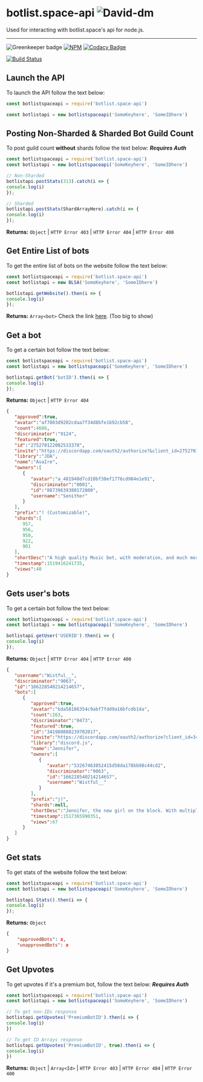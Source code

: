 # botlist.space-api    ![David-dm](https://david-dm.org/Wist9063/botlist.space-api.svg)
Used for interacting with botlist.space's api for node.js. 
***
![Greenkeeper badge](https://badges.greenkeeper.io/Wist9063/botlist.space-api.svg)     [![NPM](https://nodei.co/npm/botlist.space-api.png)](https://nodei.co/npm/botlist.space-api/)
[![Codacy Badge](https://api.codacy.com/project/badge/Grade/a8e83487b2a349aba7501bfc156060ea)](https://www.codacy.com/app/Wist9063/botlist.space-api?utm_source=github.com&amp;utm_medium=referral&amp;utm_content=Wist9063/botlist.space-api&amp;utm_campaign=Badge_Grade)

[![Build Status](https://travis-ci.org/Wist9063/botlist.space-api.svg?branch=master)](https://travis-ci.org/Wist9063/botlist.space-api)
## Launch the API
To launch the API follow the text below:
```js
const botlistspaceapi = require('botlist.space-api')

const botlistapi = new botlistspaceapi('SomeKeyhere', 'SomeIDhere')
```

## Posting Non-Sharded & Sharded Bot Guild Count
To post guild count **without** shards follow the text below: ***Requires Auth***
```js
const botlistspaceapi = require('botlist.space-api')
const botlistapi = new botlistspaceapi('SomeKeyhere', 'SomeIDhere')

// Non-Sharded
botlistapi.postStats(313).catch(i => {
console.log(i)
});

// Sharded
botlistapi.postStats(ShardArrayHere).catch(i => {
console.log(i)
});
```
**Returns:** `Object` | `HTTP Error 403` | `HTTP Error 404` | `HTTP Error 400`

## Get Entire List of bots
To get the entire list of bots on the website follow the text below:
```js
const botlistspaceapi = require('botlist.space-api')
const botlistapi = new BLSA('SomeKeyhere', 'SomeIDhere')

botlistapi.getWebsite().then(i => {
console.log(i)
});
```
**Returns:** `Array<bot>`
Check the link [here](https://botlist.space/api/bots). (Too big to show)

## Get a bot
To get a certain bot follow the text below:
```js
const botlistspaceapi = require('botlist.space-api')
const botlistapi = new botlistspaceapi('SomeKeyhere', 'SomeIDhere')

botlistapi.getBot('botID').then(i => { 
console.log(i)
});
```
**Returns:** `Object` | `HTTP Error 404`
```json
{
   "approved":true,
   "avatar":"af7003d9202cdaa7f34d8bfe1692cb58",
   "count":4686,
   "discriminator":"9124",
   "featured":true,
   "id":"275270122082533378",
   "invite":"https://discordapp.com/oauth2/authorize?&client_id=275270122082533378&scope=bot&permissions=52224",
   "library":"JDA",
   "name":"AvaIre",
   "owners":[
      {
         "avatar":"a_481940d7cd10bf30ef1776cd984e1e91",
         "discriminator":"0001",
         "id":"88739639380172800",
         "username":"Senither"
      }
   ],
   "prefix":"! (Customizable)",
   "shards":[
      957,
      956,
      950,
      922,
      901
   ],
   "shortDesc":"A high quality Music bot, with moderation, and much more!",
   "timestamp":1519416241735,
   "views":40
}
```
## Gets user's bots
To get a certain bot follow the text below:
```js
const botlistspaceapi = require('botlist.space-api')
const botlistapi = new botlistspaceapi('SomeKeyhere', 'SomeIDhere')

botlistapi.getUser('USERID').then(i => {
console.log(i)
});
```
**Returns:** `Object` | `HTTP Error 404` | `HTTP Error 400`
```json 
{
   "username":"Wistful__",
   "discriminator":"9063",
   "id":"166228540214214657",
   "bots":[
      {
         "approved":true,
         "avatar":"bda58186354c9abf7fdd9a16bfcdb14a",
         "count":263,
         "discriminator":"0473",
         "featured":true,
         "id":"341980888239702017",
         "invite":"https://discordapp.com/oauth2/authorize?client_id=341980888239702017&permissions=3492870&scope=bot",
         "library":"discord.js",
         "name":"Jennifer",
         "owners":[
            {
               "avatar":"53267463052415d58da178bb98c44cd2",
               "discriminator":"9063",
               "id":"166228540214214657",
               "username":"Wistful__"
            }
         ],
         "prefix":"j)",
         "shards":null,
         "shortDesc":"Jennifer, the new girl on the block. With multiple Moderation, Utility, Lookup, & Fun commands. (ITS NOT JUST A GIRL :D)",
         "timestamp":1517365990351,
         "views":67
      }
   ]
}
```

## Get stats
To get stats of the website follow the text below:
```js
const botlistspaceapi = require('botlist.space-api')
const botlistapi = new botlistspaceapi('SomeKeyhere', 'SomeIDhere')

botlistapi.Stats().then(i => { 
console.log(i)
});
```
**Returns:**  `Object`
```json
{
    "approvedBots": x,
    "unapprovedBots": x
}
```

## Get Upvotes
To get upvotes if it's a premium bot, follow the text below: ***Requires Auth***

```js
const botlistspaceapi = require('botlist.space-api')
const botlistapi = new botlistspaceapi('SomeKeyhere', 'SomeIDhere')

// To get non-IDs response 
botlistapi.getUpvotes('PremiumBotID').then(i => { 
console.log(i)
})

// To get ID Arrays response 
botlistapi.getUpvotes('PremiumBotID', true).then(i => { 
console.log(i)
})
```

**Returns:** `Object` | `Array<Id>` | `HTTP Error 403` | `HTTP Error 404` | `HTTP Error 400` 